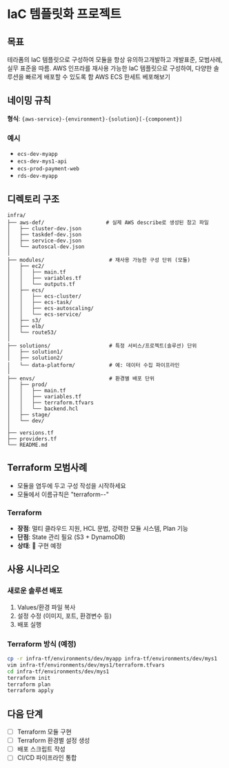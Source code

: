 # IaC 템플릿화 프로젝트  

## 목표
테라폼의 IaC 템플릿으로 구성하여 모듈을 항상 유의하고개발하고 개발표준, 모범사례, 실무 표준을 따름.
AWS 인프라를 재사용 가능한 IaC 템플릿으로 구성하여, 다양한 솔루션을 빠르게 배포할 수 있도록 함
AWS ECS 한세트 베포해보기

## 네이밍 규칙
**형식**: `{aws-service}-{environment}-{solution}[-{component}]`

### 예시
- `ecs-dev-myapp`
- `ecs-dev-mys1-api`
- `ecs-prod-payment-web`
- `rds-dev-myapp`

## 디렉토리 구조

```
infra/          
├── aws-def/                    # 실제 AWS describe로 생성된 참고 파일          
│   ├── cluster-dev.json            
│   ├── taskdef-dev.json            
│   ├── service-dev.json            
│   └── autoscal-dev.json           
│           
├── modules/                     # 재사용 가능한 구성 단위 (모듈)           
│   ├── ec2/            
│   │   ├── main.tf         
│   │   ├── variables.tf            
│   │   └── outputs.tf          
│   ├── ecs/            
│   │   ├── ecs-cluster/            
│   │   ├── ecs-task/           
│   │   ├── ecs-autoscaling/            
│   │   └── ecs-service/            
│   ├── s3/         
│   ├── elb/            
│   └── route53/            
│           
├── solutions/                   # 특정 서비스/프로젝트(솔루션) 단위                          
│   ├── solution1/                  
│   ├── solution2/                  
│   └── data-platform/           # 예: 데이터 수집 파이프라인
│           
├── envs/                        # 환경별 배포 단위         
│   ├── prod/           
│   │   ├── main.tf         
│   │   ├── variables.tf            
│   │   ├── terraform.tfvars            
│   │   └── backend.hcl         
│   ├── stage/          
│   └── dev/            
│           
├── versions.tf         
├── providers.tf            
└── README.md           

```

## Terraform 모범사례
- 모듈을 염두에 두고 구성 작성을 시작하세요
- 모듈에서 이름규칙은 "terraform-<PROVIDER>-<NAME>"


### Terraform
- **장점**: 멀티 클라우드 지원, HCL 문법, 강력한 모듈 시스템, Plan 기능
- **단점**: State 관리 필요 (S3 + DynamoDB)
- **상태**: 🔄 구현 예정

## 사용 시나리오

### 새로운 솔루션 배포
1. Values/환경 파일 복사
2. 설정 수정 (이미지, 포트, 환경변수 등)
3. 배포 실행



### Terraform 방식 (예정)
```bash
cp -r infra-tf/environments/dev/myapp infra-tf/environments/dev/mys1
vim infra-tf/environments/dev/mys1/terraform.tfvars
cd infra-tf/environments/dev/mys1
terraform init
terraform plan
terraform apply
```

## 다음 단계
- [ ] Terraform 모듈 구현
- [ ] Terraform 환경별 설정 생성
- [ ] 배포 스크립트 작성
- [ ] CI/CD 파이프라인 통합